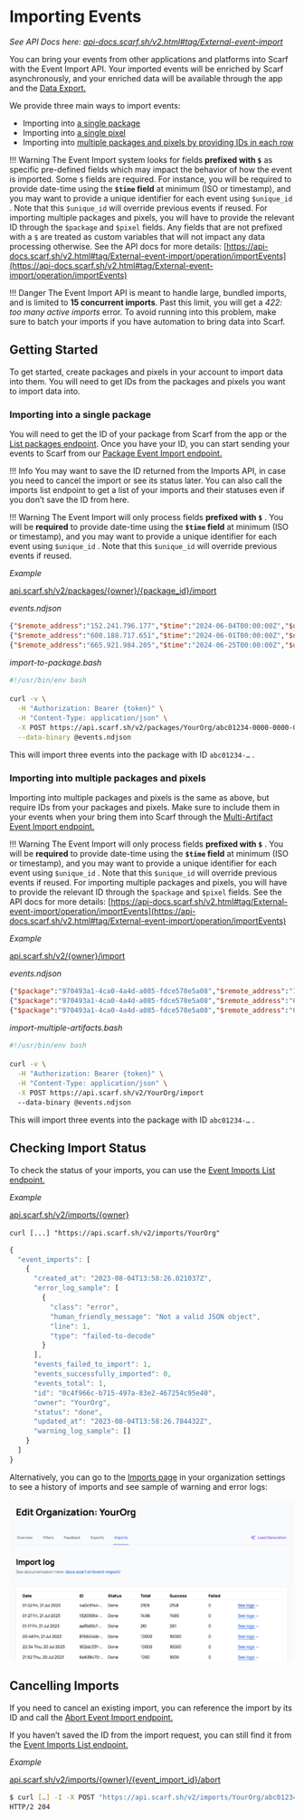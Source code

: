 # Importing Events

_See API Docs here: [api-docs.scarf.sh/v2.html#tag/External-event-import](https://api-docs.scarf.sh/v2.html#tag/External-event-import)_

You can bring your events from other applications and platforms into Scarf with the Event Import API. Your imported events will be enriched by Scarf asynchronously, and your enriched data will be available through the app and the [Data Export.](/data-export)

We provide three main ways to import events:

- Importing into [a single package](https://api-docs.scarf.sh/v2.html#tag/External-event-import/operation/importPackageEvents)
- Importing into [a single pixel](https://api-docs.scarf.sh/v2.html#tag/External-event-import/operation/importTrackingPixelEvents)
- Importing into [multiple packages and pixels by providing IDs in each row](https://api-docs.scarf.sh/v2.html#tag/External-event-import/operation/importEvents)

<!-- prettier-ignore-start -->
!!! Warning
    The Event Import system looks for fields **prefixed with `$`** as specific pre-defined fields which may impact the behavior of how the event is imported. Some `$` fields are required. For instance, you will be required to provide date-time using the **`$time` field** at minimum (ISO or timestamp), and you may want to provide a unique identifier for each event using `$unique_id` . Note that this `$unique_id` will override previous events if reused. For importing multiple packages and pixels, you will have to provide the relevant ID through the `$package` and `$pixel` fields. Any fields that are not prefixed with a `$` are treated as custom variables that will not impact any data processing otherwise. See the API docs for more details: [https://api-docs.scarf.sh/v2.html#tag/External-event-import/operation/importEvents](https://api-docs.scarf.sh/v2.html#tag/External-event-import/operation/importEvents)
<!-- prettier-ignore-end -->

<!-- prettier-ignore-start -->
!!! Danger
    The Event Import API is meant to handle large, bundled imports, and is limited to **15 concurrent imports**. Past this limit, you will get a *422: too many active imports* error. To avoid running into this problem, make sure to batch your imports if you have automation to bring data into Scarf.
<!-- prettier-ignore-end -->

## Getting Started

To get started, create packages and pixels in your account to import data into them. You will need to get IDs from the packages and pixels you want to import data into.

### Importing into a single package

You will need to get the ID of your package from Scarf from the app or the [List packages endpoint](https://api-docs.scarf.sh/v2.html#tag/Packages/operation/getPackages). Once you have your ID, you can start sending your events to Scarf from our [Package Event Import endpoint.](https://api-docs.scarf.sh/v2.html#tag/External-event-import/operation/importPackageEvents)

<!-- prettier-ignore-start -->
!!! Info
    You may want to save the ID returned from the Imports API, in case you need to cancel the import or see its status later. You can also call the imports list endpoint to get a list of your imports and their statuses even if you don’t save the ID from here.
<!-- prettier-ignore-end -->

<!-- prettier-ignore-start -->
!!! Warning
    The Event Import will only process fields **prefixed with `$`** . You will be **required** to provide date-time using the **`$time` field** at minimum (ISO or timestamp), and you may want to provide a unique identifier for each event using `$unique_id` . Note that this `$unique_id` will override previous events if reused.
<!-- prettier-ignore-end -->

_Example_

[api.scarf.sh/v2/packages/{owner}/{package_id}/import](https://api-docs.scarf.sh/v2.html#tag/External-event-import/operation/importPackageEvents)

_events.ndjson_

```json
{"$remote_address":"152.241.796.177","$time":"2024-06-04T00:00:00Z","$unique_id":"c20b1271-fb3f-abfa-df12-ef3cda4b2aa0"}
{"$remote_address":"600.188.717.651","$time":"2024-06-01T00:00:00Z","$unique_id":"9053a19a-15a9-3695-bd37-b055a45949c1"}
{"$remote_address":"665.921.984.205","$time":"2024-06-25T00:00:00Z","$unique_id":"09b5b69a-0af0-8002-2c2b-39df3d5685a4"}
```

_import-to-package.bash_

```bash
#!/usr/bin/env bash

curl -v \
  -H "Authorization: Bearer {token}" \
  -H "Content-Type: application/json" \
  -X POST https://api.scarf.sh/v2/packages/YourOrg/abc01234-0000-0000-0000-000000000000/import \
  --data-binary @events.ndjson
```

This will import three events into the package with ID `abc01234-…` .

### Importing into multiple packages and pixels

Importing into multiple packages and pixels is the same as above, but require IDs from your packages and pixels. Make sure to include them in your events when your bring them into Scarf through the [Multi-Artifact Event Import endpoint.](https://api-docs.scarf.sh/v2.html#tag/External-event-import/operation/importEvents)

<!-- prettier-ignore-start -->
!!! Warning
    The Event Import will only process fields **prefixed with `$`** . You will be **required** to provide date-time using the **`$time` field** at minimum (ISO or timestamp), and you may want to provide a unique identifier for each event using `$unique_id` . Note that this `$unique_id` will override previous events if reused. For importing multiple packages and pixels, you will have to provide the relevant ID through the `$package` and `$pixel` fields. See the API docs for more details: [https://api-docs.scarf.sh/v2.html#tag/External-event-import/operation/importEvents](https://api-docs.scarf.sh/v2.html#tag/External-event-import/operation/importEvents)
<!-- prettier-ignore-end -->

_Example_

[api.scarf.sh/v2/{owner}/import](https://api-docs.scarf.sh/v2.html#tag/External-event-import/operation/importEvents)

_events.ndjson_

```json
{"$package":"970493a1-4ca0-4a4d-a085-fdce578e5a08","$remote_address":"152.241.796.177","$time":"2024-06-04T00:00:00Z","$unique_id":"c20b1271-fb3f-abfa-df12-ef3cda4b2aa0"}
{"$package":"970493a1-4ca0-4a4d-a085-fdce578e5a08","$remote_address":"600.188.717.651","$time":"2024-06-01T00:00:00Z","$unique_id":"9053a19a-15a9-3695-bd37-b055a45949c1"}
{"$package":"970493a1-4ca0-4a4d-a085-fdce578e5a08","$remote_address":"665.921.984.205","$time":"2024-06-25T00:00:00Z","$unique_id":"09b5b69a-0af0-8002-2c2b-39df3d5685a4"}
```

_import-multiple-artifacts.bash_

```bash
#!/usr/bin/env bash

curl -v \
  -H "Authorization: Bearer {token}" \
  -H "Content-Type: application/json" \
  -X POST https://api.scarf.sh/v2/YourOrg/import
  --data-binary @events.ndjson
```

This will import three events into the package with ID `abc01234-…` .

## Checking Import Status

To check the status of your imports, you can use the [Event Imports List endpoint.](https://api-docs.scarf.sh/v2.html#tag/External-event-import/operation/getEventImports)

_Example_

[api.scarf.sh/v2/imports/{owner}](https://api-docs.scarf.sh/v2.html#tag/External-event-import/operation/getEventImports)

`curl [...] "https://api.scarf.sh/v2/imports/YourOrg"`

```js
{
  "event_imports": [
    {
      "created_at": "2023-08-04T13:58:26.021037Z",
      "error_log_sample": [
        {
          "class": "error",
          "human_friendly_message": "Not a valid JSON object",
          "line": 1,
          "type": "failed-to-decode"
        }
      ],
      "events_failed_to_import": 1,
      "events_successfully_imported": 0,
      "events_total": 1,
      "id": "0c4f966c-b715-497a-83e2-467254c95e40",
      "owner": "YourOrg",
      "status": "done",
      "updated_at": "2023-08-04T13:58:26.784432Z",
      "warning_log_sample": []
    }
  ]
}
```

Alternatively, you can go to the [Imports page](https://app.scarf.sh/organizations/default/imports) in your organization settings to see a history of imports and see sample of warning and error logs:

![Import Log Ui](assets/pics/event-import/import-log-ui.png)

## Cancelling Imports

If you need to cancel an existing import, you can reference the import by its ID and call the [Abort Event Import endpoint.](https://api-docs.scarf.sh/v2.html#tag/External-event-import/operation/abortEventImport)

If you haven’t saved the ID from the import request, you can still find it from the [Event Imports List endpoint.](https://api-docs.scarf.sh/v2.html#tag/External-event-import/operation/getEventImports)

_Example_

[api.scarf.sh/v2/imports/{owner}/{event_import_id}/abort](https://api-docs.scarf.sh/v2.html#tag/External-event-import/operation/abortEventImport)

```bash
$ curl […] -I -X POST "https://api.scarf.sh/v2/imports/YourOrg/abc01234-0000-0000-0000-000000000000/abort"
HTTP/2 204
```
